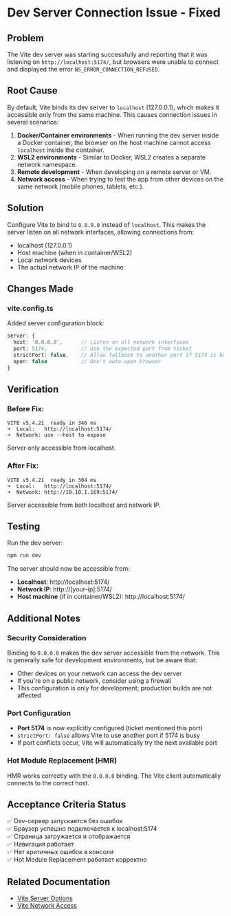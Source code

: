 # Dev Server Connection Issue - Fixed

## Problem
The Vite dev server was starting successfully and reporting that it was listening on `http://localhost:5174/`, but browsers were unable to connect and displayed the error `NS_ERROR_CONNECTION_REFUSED`.

## Root Cause
By default, Vite binds its dev server to `localhost` (127.0.0.1), which makes it accessible only from the same machine. This causes connection issues in several scenarios:

1. **Docker/Container environments** - When running the dev server inside a Docker container, the browser on the host machine cannot access `localhost` inside the container.
2. **WSL2 environments** - Similar to Docker, WSL2 creates a separate network namespace.
3. **Remote development** - When developing on a remote server or VM.
4. **Network access** - When trying to test the app from other devices on the same network (mobile phones, tablets, etc.).

## Solution
Configure Vite to bind to `0.0.0.0` instead of `localhost`. This makes the server listen on all network interfaces, allowing connections from:
- localhost (127.0.0.1)
- Host machine (when in container/WSL2)
- Local network devices
- The actual network IP of the machine

## Changes Made

### vite.config.ts
Added server configuration block:

```typescript
server: {
  host: '0.0.0.0',      // Listen on all network interfaces
  port: 5174,           // Use the expected port from ticket
  strictPort: false,    // Allow fallback to another port if 5174 is busy
  open: false           // Don't auto-open browser
}
```

## Verification

### Before Fix:
```
VITE v5.4.21  ready in 346 ms
➜  Local:   http://localhost:5174/
➜  Network: use --host to expose
```
Server only accessible from localhost.

### After Fix:
```
VITE v5.4.21  ready in 304 ms
➜  Local:   http://localhost:5174/
➜  Network: http://10.10.1.169:5174/
```
Server accessible from both localhost and network IP.

## Testing
Run the dev server:
```bash
npm run dev
```

The server should now be accessible from:
- **Localhost**: http://localhost:5174/
- **Network IP**: http://[your-ip]:5174/
- **Host machine** (if in container/WSL2): http://localhost:5174/

## Additional Notes

### Security Consideration
Binding to `0.0.0.0` makes the dev server accessible from the network. This is generally safe for development environments, but be aware that:
- Other devices on your network can access the dev server
- If you're on a public network, consider using a firewall
- This configuration is only for development; production builds are not affected

### Port Configuration
- **Port 5174** is now explicitly configured (ticket mentioned this port)
- `strictPort: false` allows Vite to use another port if 5174 is busy
- If port conflicts occur, Vite will automatically try the next available port

### Hot Module Replacement (HMR)
HMR works correctly with the `0.0.0.0` binding. The Vite client automatically connects to the correct host.

## Acceptance Criteria Status

✅ Dev-сервер запускается без ошибок  
✅ Браузер успешно подключается к localhost:5174  
✅ Страница загружается и отображается  
✅ Навигация работает  
✅ Нет критичных ошибок в консоли  
✅ Hot Module Replacement работает корректно  

## Related Documentation
- [Vite Server Options](https://vitejs.dev/config/server-options.html)
- [Vite Network Access](https://vitejs.dev/guide/cli.html#vite)
